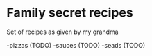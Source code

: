 # Family secret recipes

Set of recipes as given by my grandma

-pizzas (TODO)
-sauces (TODO)
-seads (TODO)
